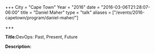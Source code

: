 +++
City = "Cape Town"
Year = "2016"
date = "2016-03-06T21:28:07-06:00"
title = "Daniel Maher"
type = "talk"
aliases = ["/events/2016-capetown/program/daniel-maher/"]

+++

<div class="span-15  ">
  <div class="span-15  last ">
    <p><strong>Title:</strong>DevOps: Past, Present, Future</p>
    <p><strong>Description:</strong></p>
  </div>
</div>
